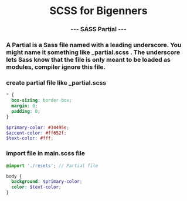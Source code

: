 <p align="center">
  <h1 align="center">SCSS for Bigenners</h1>
  <h3 align="center">--- SASS Partial ---</h3>

### A Partial is a Sass file named with a leading underscore. You might name it something like \_partial.scss . The underscore lets Sass know that the file is only meant to be loaded as modules, compiler ignore this file.

### create partial file like \_partial.scss

```scss
* {
  box-sizing: border-box;
  margin: 0;
  padding: 0;
}

$primary-color: #34495e;
$accent-color: #ff652f;
$text-color: #fff;
```

### import file in main.scss file

```scss
@import './resets'; // Partial file

body {
  background: $primary-color;
  color: $text-color;
}
```
